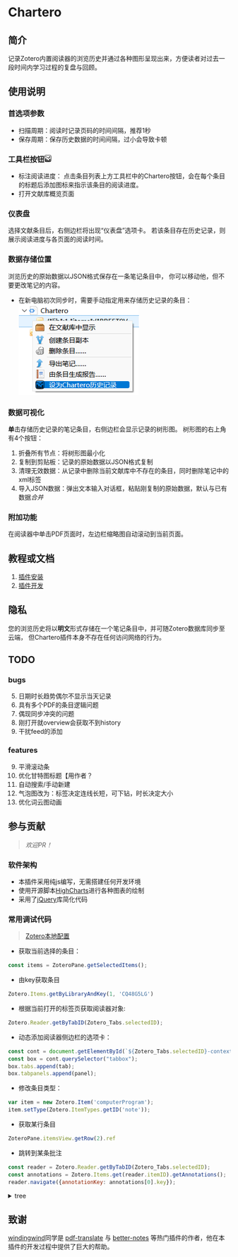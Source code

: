 # Chartero
## 简介
记录Zotero内置阅读器的浏览历史并通过各种图形呈现出来，方便读者对过去一段时间内学习过程的复盘与回顾。
## 使用说明
### 首选项参数
- 扫描周期：阅读时记录页码的时间间隔，推荐1秒
- 保存周期：保存历史数据的时间间隔，过小会导致卡顿
### 工具栏按钮<kbd>![](./chrome/skin/default/chartero/icon%4016px.png)</kbd>
- 标注阅读进度：
点击条目列表上方工具栏中的Chartero按钮，会在每个条目的标题后添加图标来指示该条目的阅读进度。
- 打开文献库概览页面
### 仪表盘
选择文献条目后，右侧边栏将出现“仪表盘”选项卡。
若该条目存在历史记录，则展示阅读进度与各页面的阅读时间。
### 数据存储位置
浏览历史的原始数据以JSON格式保存在一条笔记条目中，
你可以移动他，但不要更改笔记的内容。
- 在新电脑初次同步时，需要手动指定用来存储历史记录的条目：
![笔记条目右键菜单](doc/popup.png)
### 数据可视化
**单**击存储历史记录的笔记条目，右侧边栏会显示记录的树形图。
树形图的右上角有4个按钮：
1. 折叠所有节点：将树形图最小化
2. 复制到剪贴板：记录的原始数据以JSON格式复制
3. 清理无效数据：从记录中删除当前文献库中不存在的条目，同时删除笔记中的xml标签
4. 导入JSON数据：弹出文本输入对话框，粘贴刚复制的原始数据，默认与已有数据*合并*
### 附加功能
在阅读器中单击PDF页面时，左边栏缩略图自动滚动到当前页面。
## 教程或文档
1. [插件安装](https://zotero.yuque.com/docs/share/6681cf35-55cb-4940-8cb5-ec1db0790099) 
2. [插件开发](https://zotero.yuque.com/books/share/8d230829-6004-4934-b4c6-685a7001bfa0)
## 隐私
您的浏览历史将以**明文**形式存储在一个笔记条目中，并可随Zotero数据库同步至云端，
但Chartero插件本身不存在任何访问网络的行为。
## TODO
### bugs
5. 日期时长趋势偶尔不显示当天记录
7. 具有多个PDF的条目逻辑问题
9. 偶现同步冲突的问题
10. 刚打开就overview会获取不到history
11. 干扰feed的添加
### features
9. 平滑滚动条
10. 优化甘特图标题【用作者？
11. 自动搜索/手动新建
12. 气泡图改为：标签决定连线长短，可下钻，时长决定大小
13. 优化词云图动画

## 参与贡献
> *欢迎PR！*
### 软件架构
- 本插件采用纯js编写，无需搭建任何开发环境
- 使用开源脚本[HighCharts](https://www.highcharts.com.cn/)进行各种图表的绘制
- 采用了[jQuery](https://jquery.com/)库简化代码
### 常用调试代码
> [Zotero本地配置](https://www.zotero.org/support/kb/profile_directory)
- 获取当前选择的条目：
```js
const items = ZoteroPane.getSelectedItems();
```
- 由key获取条目
```js
Zotero.Items.getByLibraryAndKey(1, 'CQ48G5LG')
```
- 根据当前打开的标签页获取阅读器对象:
```js
Zotero.Reader.getByTabID(Zotero_Tabs.selectedID);
```

- 动态添加阅读器侧边栏的选项卡：
```js
const cont = document.getElementById(`${Zotero_Tabs.selectedID}-context`);
const box = cont.querySelector("tabbox");
box.tabs.append(tab);
box.tabpanels.append(panel);
```

- 修改条目类型：
```js
var item = new Zotero.Item('computerProgram');
item.setType(Zotero.ItemTypes.getID('note'));
```

- 获取某行条目
```js
ZoteroPane.itemsView.getRow(2).ref
```

- 跳转到某条批注
```js
const reader = Zotero.Reader.getByTabID(Zotero_Tabs.selectedID);
const annotations = Zotero.Items.get(reader.itemID).getAnnotations();
reader.navigate({annotationKey: annotations[0].key});
```

<details>
<summary>tree</summary>

```xml
 <tree enableColumnDrag="true" flex="1" id="chartero-data-tree">
    <treecols>
        <treecol id="chartero-data-treecol-k" flex="2" label="" primary="true"/>
        <split class="tree-splitter"/>
        <treecol id="chartero-data-treecol-v" flex="1" label="阅读进度"/>
    </treecols>
    <treechildren>
        <treeitem container="true">
            <treerow>
                <treecell label="Bo"/>
                <treecell label="Bo"/>
            </treerow>
            <treechildren>
        <treeitem container="true">
            <treerow>
                <treecell label="Bo"/>
                <treecell label="Carpenter" />
            </treerow>
            <treechildren>
            </treechildren>
        </treeitem>
        <treeitem container="true">
            <treerow>
                <treecell label="Bo"/>
                <treecell label="Carpenter" />
            </treerow>
            <treechildren>
            </treechildren>
        </treeitem>
            </treechildren>
        </treeitem>
    </treechildren>
</tree>
```

</details>

## 致谢
[windingwind](https://github.com/windingwind)同学是
[pdf-translate](https://github.com/windingwind/zotero-pdf-translate)
与
[better-notes](https://github.com/windingwind/zotero-better-notes)
等热门插件的作者，他在本插件的开发过程中提供了巨大的帮助。
